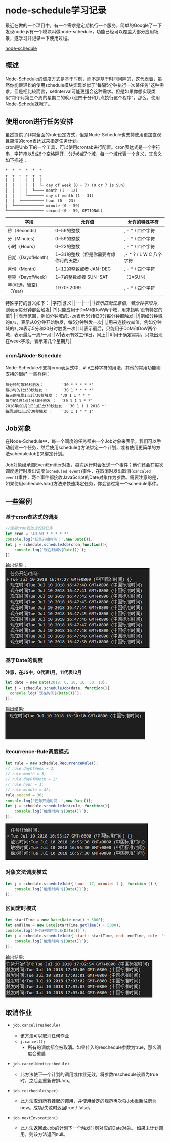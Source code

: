 # node-schedule学习记录
最近在做的一个项目中，有一个需求是定期执行一个服务，简单的Google了一下发现node.js有一个模块叫做node-schedule，功能已经可以覆盖大部分应用场景，遂学习并记录一下使用过程。  

[node-schedule](https://www.npmjs.com/package/node-schedule)

## 概述

Node-Schedule的调度方式是基于时刻，而不是基于时间间隔的，这代表着，虽然你能很轻松的使用schedule模块实现类似于"每隔5分钟执行一次某任务"这种需求，但是相比较而言，setInterval可能更适合这种需求。但是如果你想实现类似"每个月第三个周的星期二的晚八点四十分和九点执行这个程序"，那么，使用Node-Schedu就哦了。

## 使用cron进行任务安排

虽然提供了非常全面的rule设定方式，但是Node-Schedule也支持使用更加直观且简洁的cron表达式来指定任务计划。  
cron是Unix下的一个工具，可以使用crontab进行配置。cron表达式是一个字符串，字符串以5或6个空格隔开，分为6或7个域，每一个域代表一个含义，其含义如下描述：
```
*  *  *  *  *  *
┬  ┬  ┬  ┬  ┬  ┬
│  │  │  │  │  │
│  │  │  │  │  └─ day of week (0 - 7) (0 or 7 is Sun)
│  │  │  │  └──── month (1 - 12)
│  │  │  └─────── day of month (1 - 31)
│  │  └────────── hour (0 - 23)
│  └───────────── minute (0 - 59)
└──────────────── second (0 - 59, OPTIONAL)
```
|字段|允许值|允许的特殊字符|
|---|---|---|
|秒（Seconds）|0~59的整数|, - * / 四个字符|
|分（Minutes）|0~59的整数|, - * / 四个字符|
|小时（Hours）|0~23的整数|, - * / 四个字符|
|日期（DayofMonth）|1~31的整数（但是你需要考虑你月的天数）|,- * ? / L W C 八个字符|
|月份（Month）|1~12的整数或者 JAN-DEC|, - * / 四个字符|
|星期（DayofWeek）|1~7的整数或者 SUN-SAT|（1=SUN）|, - * ? / L C # 八个字符|
|年(可选，留空)（Year）|1970~2099|, - * / 四个字符|

特殊字符的含义如下：
|字符|含义|
|---|---|
|*|表示匹配任意值，若分钟字段为*，则表示每分钟都会触发|
|?|只能应用于DoM和DoW两个域，用来指明‘没有特定的值’|
|-|表示范围，例如分钟域的`5-20`表示5分到20分每分钟都触发|
|/|例如分钟域的`0/5`，表示从0分钟开始触发，每5分钟触发一次|
|,|用来连接枚举值，例如分钟域的`5,20`表示5分和20分时触发一次|
|L|表示最后，只能用于DoM和DoW两个域，表示最后一周/一月|
|W|表示有效工作日，同上|
|#|用于确定星期，只能出现在week字段，表示第几个星期几|

### cron与Node-Schedule

Node-Schedule不支持cron表达式中`L W #`三种字符的用法，其他的常用功能则支持的很好
一些样例：
```
每分钟的第30秒触发：        '30 * * * * *'
每小时的1分30秒触发 ：      '30 1 * * * *'
每天的凌晨1点1分30秒触发 ： '30 1 1 * * *'
每月的1日1点1分30秒触发 ：  '30 1 1 1 * *'
2018年的1月1日1点1分30秒触发 ：'30 1 1 1 2018 *'
每周1的1点1分30秒触发 ：    '30 1 1 * * 1' 
```

## Job对象

在Node-Schedule中，每一个调度的任务都由一个Job对象来表示。我们可以手动创建一个任务，然后使用schedule()方法绑定一个计划，或者使用更简单的方法scheduleJob()来绑定计划。

Job对象继承自EventEmitter对象，每次运行时会发送一个事件；他们还会在每次调度运行时发出调度(`scheduled event`)事件，在取消时发出取消(`cancaled event`)事件，两个事件都接收JavaScript的Date对象作为参数。需要注意的是，如果使用scheduleJob()方法来快速绑定任务，你会错过第一个schedule事件。

## 一些案例

### 基于cron表达式的调度
```js
//使用cron表达式安排任务
let cron = '40-50 * * * * *'
console.log('任务开始时间：',new Date());
let j = schedule.scheduleJob(cron,function(){
    console.log(`现在时间${Date()}`);
})
```
输出结果：   
![cron](/img/cron.png)
### 基于Date的调度
**注意，在JS中，0代表1月，11代表12月**
```js
let date = new Date(2018, 6, 10, 16, 50, 10);
let j = schedule.scheduleJob(date, function(){
  console.log(`现在时间${Date()}`);
});
```
输出结果:  
![date](/img/date.png)

### Recurrence-Rule调度模式
```js
let rule = new schedule.RecurrenceRule();
// rule.dayOfWeek = 2;
// rule.month = 3;
// rule.dayOfMonth = 1;
// rule.hour = 1;
// rule.minute = 42;
rule.second = 30;
console.log('任务开始时间：',new Date());
let j = schedule.scheduleJob(rule, function(){
    console.log(`触发时间:${Date()}`);
});
```
![RecurrenceRule](/img/RecurrenceRule.png)

### 对象文法调度模式
```js
let j = schedule.scheduleJob({ hour: 17, minute: 1 }, function () {
    console.log(`触发时间:${Date()}`);
});
```

### 区间定时模式
```js
let startTime = new Date(Date.now() + 5000);
let endTime = new Date(startTime.getTime() + 5000);
console.log(`任务开始时间:${Date()}`);
let j = schedule.scheduleJob({ start: startTime, end: endTime, rule: '*/1 * * * * *' }, function(){
    console.log(`触发时间:${Date()}`);
});
```
输出结果:  
![interval](/img/interval.png)

## 取消作业
- `job.cancel(reshedule)`  
    - 该方法可以取消任何作业  
    - `j.cancel();`  
        - 所有的调度都会被取消。如果传入的reschedule参数为true，那么调度会重启  

- `job.cancelNext(reshedule)`  
    - 此方法使下一个计划的调用或作业无效。将参数reschedule设置为true时，之后会重新安排Job。  

- `job.reschedule(spec)`  
    - 此方法取消所有挂起的调用，并使用给定的规范再次将Job重新注册为new。成功/失败时返回true / false。  

- `job.nextInvocation()`  
    - 此方法返回此Job的计划下一个触发时刻对应的Date对象。 如果未计划调用，则该方法返回null。  
